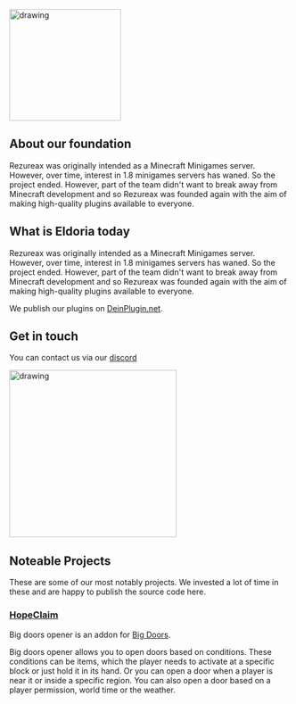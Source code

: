 <img class="center" src="https://i.imgur.com/DAu1W08.png" alt="drawing" width="200"/>

## About our foundation
Rezureax was originally intended as a Minecraft Minigames server. However, over time, interest in 1.8 minigames servers has waned. So the project ended. However, part of the team didn't want to break away from Minecraft development and so Rezureax was founded again with the aim of making high-quality plugins available to everyone.


## What is Eldoria today

Rezureax was originally intended as a Minecraft Minigames server. However, over time, interest in 1.8 minigames servers has waned. So the project ended. However, part of the team didn't want to break away from Minecraft development and so Rezureax was founded again with the aim of making high-quality plugins available to everyone.

We publish our plugins on [DeinPlugin.net](https://www.spigotmc.org/members/585216/).

## Get in touch
You can contact us via our [discord](https://discord.gg/nDP2Qwg4sm)

<img class="center" href="https://discord.com/invite/rfRuUge" src="https://imgur.com/DEEpqO2.png" alt="drawing" width="300"/>

## Noteable Projects

These are some of our most notably projects. We invested a lot of time in these and are happy to publish the source code here.

### [HopeClaim](https://github.com/eldoriarpg/BigDoorOpener)

Big doors opener is an addon for [Big Doors](https://github.com/PimvanderLoos/BigDoors).

Big doors opener allows you to open doors based on conditions.
These conditions can be items, which the player needs to activate at a specific block or just hold it in its hand.
Or you can open a door when a player is near it or inside a specific region.
You can also open a door based on a player permission, world time or the weather.
